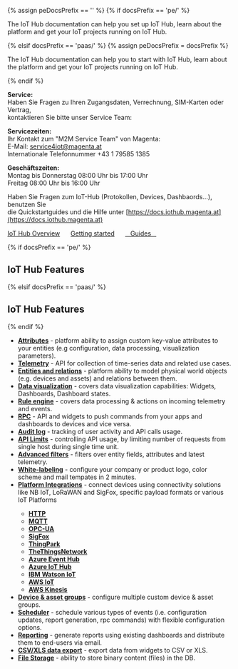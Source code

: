 {% assign peDocsPrefix == '' %}
{% if docsPrefix == 'pe/' %}
<p>The IoT Hub documentation can help you set up IoT Hub, learn about the platform and get your IoT projects running on IoT Hub.</p>
{% elsif docsPrefix == 'paas/' %}
{% assign peDocsPrefix = docsPrefix %}
<p>The IoT Hub documentation can help you to start with IoT Hub, learn about the platform and get your IoT projects running on IoT Hub.</p>
{% endif %}


**Service:**    
Haben Sie Fragen zu Ihren Zugangsdaten, Verrechnung, SIM-Karten oder Vertrag,   
kontaktieren Sie bitte unser Service Team:  

**Servicezeiten:**    
Ihr Kontakt zum "M2M Service Team" von Magenta:   
E-Mail: [service4iot@magenta.at](mailto:service4iot@magenta.at)    
Internationale Telefonnummer +43 1 79585 1385   

**Geschäftszeiten:**    
Montag bis Donnerstag 08:00 Uhr bis 17:00 Uhr   
Freitag 08:00 Uhr bis 16:00 Uhr  

Haben Sie Fragen zum IoT-Hub (Protokollen, Devices, Dashbaords...), benutzen Sie   
die Quickstartguides und die Hilfe unter [https://docs.iothub.magenta.at](https://docs.iothub.magenta.at)  

<!-- Email: iothub@magenta.at   -->


<a style="margin: 10px 10px 10px 0;" href="/docs/{{docsPrefix}}getting-started-guides/what-is-iothub/" class="button">IoT Hub Overview</a>
<a style="margin: 10px;" href="/docs/{{docsPrefix}}getting-started-guides/helloworld/" class="button">Getting started</a>
<a style="margin: 10px;" href="/docs/{{docsPrefix}}guides/" class="button">&nbsp;&nbsp;&nbsp;Guides&nbsp;&nbsp;&nbsp;</a>



{% if docsPrefix == 'pe/' %}
<h2 id="features">IoT Hub Features</h2>
{% elsif docsPrefix == 'paas/' %}
<h2 id="features">IoT Hub Features</h2>
{% endif %}

<ul>
<li><b><a href="/docs/{{docsPrefix}}user-guide/attributes/">Attributes</a></b> - platform ability to assign custom key-value attributes to your entities (e.g configuration, data processing, visualization parameters).</li>
<li><b><a href="/docs/{{docsPrefix}}user-guide/telemetry/">Telemetry</a></b> - API for collection of time-series data and related use cases.</li>
<li><b><a href="/docs/{{docsPrefix}}user-guide/rpc/">Entities and relations</a></b> - platform ability to model physical world objects (e.g. devices and assets) and relations between them.</li>
<li><b><a href="/docs/{{docsPrefix}}guides#AnchorIDDataVisualization">Data visualization</a></b> - covers data visualization capabilities: Widgets, Dashboards, Dashboard states.</li>
<li><b><a href="/docs/{{docsPrefix}}user-guide/rule-engine-2-0/re-getting-started/">Rule engine</a></b> - covers data processing & actions on incoming telemetry and events.</li>
<li><b><a href="/docs/{{docsPrefix}}user-guide/rpc/">RPC</a></b> - API and widgets to push commands from your apps and dashboards to devices and vice versa.</li>
<li><b><a href="/docs/{{docsPrefix}}user-guide/audit-log/">Audit log</a></b> - tracking of user activity and API calls usage.</li>
<li><b><a href="/docs/{{docsPrefix}}user-guide/api-limits/">API Limits</a></b> - controlling API usage, by limiting number of requests from single host during single time unit.</li>
<li><b><a href="/docs/{{docsPrefix}}user-guide/advanced-filters/">Advanced filters</a></b> - filters over entity fields, attributes and latest telemetry.</li>
<li><b><a href="/docs/{{peDocsPrefix}}user-guide/white-labeling/">White-labeling</a></b> - configure your company or product logo, color scheme and mail tempates in 2 minutes.</li>
<li><b><a href="/docs/{{peDocsPrefix}}user-guide/integrations/">Platform Integrations</a></b> - connect devices using connectivity solutions like NB IoT, LoRaWAN and SigFox, specific payload formats or various IoT Platforms</li>
    <ul>
        <li><b><a href="/docs/{{peDocsPrefix}}user-guide/integrations/http/">HTTP</a></b></li>
        <li><b><a href="/docs/{{peDocsPrefix}}user-guide/integrations/mqtt/">MQTT</a></b></li>
        <li><b><a href="/docs/{{peDocsPrefix}}user-guide/integrations/opc-ua/">OPC-UA</a></b></li>
        <li><b><a href="/docs/{{peDocsPrefix}}user-guide/integrations/sigfox/">SigFox</a></b></li>
        <li><b><a href="/docs/{{peDocsPrefix}}user-guide/integrations/thingpark/">ThingPark</a></b></li>
        <li><b><a href="/docs/{{peDocsPrefix}}user-guide/integrations/ttn/">TheThingsNetwork</a></b></li>
        <li><b><a href="/docs/{{peDocsPrefix}}user-guide/integrations/azure-event-hub/">Azure Event Hub</a></b></li>
        <li><b><a href="/docs/{{peDocsPrefix}}user-guide/integrations/azure-iot-hub/">Azure IoT Hub</a></b></li>
        <li><b><a href="/docs/{{peDocsPrefix}}user-guide/integrations/ibm-watson-iot/">IBM Watson IoT</a></b></li>
        <li><b><a href="/docs/{{peDocsPrefix}}user-guide/integrations/aws-iot/">AWS IoT</a></b></li>
        <li><b><a href="/docs/{{peDocsPrefix}}user-guide/integrations/aws-kinesis/">AWS Kinesis</a></b></li>
    </ul>
<li><b><a href="/docs/{{peDocsPrefix}}user-guide/groups/">Device & asset groups</a></b> - configure multiple custom device & asset groups.</li>
<li><b><a href="/docs/{{peDocsPrefix}}user-guide/scheduler/">Scheduler</a></b> - schedule various types of events (i.e. configuration updates, report generation, rpc commands) with flexible configuration options.</li>
<li><b><a href="/docs/{{peDocsPrefix}}user-guide/reporting/">Reporting</a></b> - generate reports using existing dashboards and distribute them to end-users via email.</li>
<li><b><a href="/docs/{{peDocsPrefix}}user-guide/csv-xls-data-export/">CSV/XLS data export</a></b> - export data from widgets to CSV or XLS.</li>
<li><b><a href="/docs/{{peDocsPrefix}}user-guide/file-storage/">File Storage</a></b> - ability to store binary content (files) in the DB.</li>
</ul>

<!-- <h2>Video Tutorials</h2>

<p>The IoT Hub Youtube <b><a href="https://www.youtube.com/channel/UCDb9fsV-YR4JmnipAMGsVAQ/videos">channel</a></b> contains useful video tutorials that cover various platform features.</p> -->
